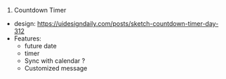 1. Countdown Timer
 - design: https://uidesigndaily.com/posts/sketch-countdown-timer-day-312
 - Features:
	- future date
	- timer
	- Sync with calendar ?
	- Customized message
